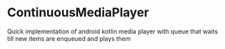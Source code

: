 # ContinuousMediaPlayer
Quick implementation of android kotlin media player with queue that waits till new items are enqueued and plays them
